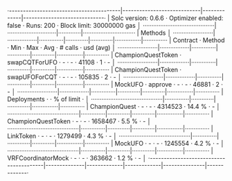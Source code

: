 ·----------------------------------------|----------------------------|-------------|-----------------------------·
|          Solc version: 0.6.6           ·  Optimizer enabled: false  ·  Runs: 200  ·  Block limit: 30000000 gas  │
·········································|····························|·············|······························
|  Methods                                                                                                        │
·······················|·················|··············|·············|·············|···············|··············
|  Contract            ·  Method         ·  Min         ·  Max        ·  Avg        ·  # calls      ·  usd (avg)  │
·······················|·················|··············|·············|·············|···············|··············
|  ChampionQuestToken  ·  swapCQTForUFO  ·           -  ·          -  ·      41108  ·            1  ·          -  │
·······················|·················|··············|·············|·············|···············|··············
|  ChampionQuestToken  ·  swapUFOForCQT  ·           -  ·          -  ·     105835  ·            2  ·          -  │
·······················|·················|··············|·············|·············|···············|··············
|  MockUFO             ·  approve        ·           -  ·          -  ·      46881  ·            2  ·          -  │
·······················|·················|··············|·············|·············|···············|··············
|  Deployments                           ·                                          ·  % of limit   ·             │
·········································|··············|·············|·············|···············|··············
|  ChampionQuest                         ·           -  ·          -  ·    4314523  ·       14.4 %  ·          -  │
·········································|··············|·············|·············|···············|··············
|  ChampionQuestToken                    ·           -  ·          -  ·    1658467  ·        5.5 %  ·          -  │
·········································|··············|·············|·············|···············|··············
|  LinkToken                             ·           -  ·          -  ·    1279499  ·        4.3 %  ·          -  │
·········································|··············|·············|·············|···············|··············
|  MockUFO                               ·           -  ·          -  ·    1245554  ·        4.2 %  ·          -  │
·········································|··············|·············|·············|···············|··············
|  VRFCoordinatorMock                    ·           -  ·          -  ·     363662  ·        1.2 %  ·          -  │
·----------------------------------------|--------------|-------------|-------------|---------------|-------------·